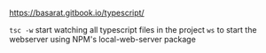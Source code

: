 https://basarat.gitbook.io/typescript/

`tsc -w` start watching all typescript files in the project
`ws` to start the webserver using NPM's local-web-server package